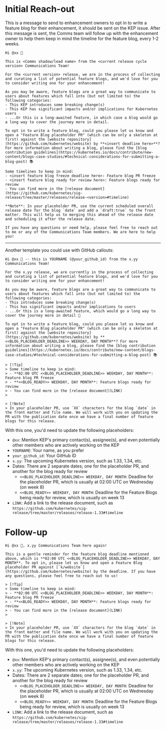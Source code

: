 # Initial Reach-out

This is a message to send to enhancement owners to opt in to write a feature blog for their enhancement, it should be sent on the KEP issue.
After this message is sent, the Comms team will follow up with the enhancement owner to help them keep in mind the timeline for the feature blog, every 1-2 weeks.

```
Hi @xx 👋 

This is <Comms shadow/lead name> from the <current release cycle version> Communications Team!

For the <current version> release, we are in the process of collecting and curating a list of potential feature blogs, and we'd love for you to consider writing one for your enhancement!

As you may be aware, feature blogs are a great way to communicate to users about features which fall into (but not limited to) the following categories:
- This KEP introduces some breaking change(s)
- This KEP has significant impacts and/or implications for Kubernetes users
- ...Or this is a long-awaited feature, in which case a blog would go a long way to cover the journey more in detail.

To opt in to write a feature blog, could you please let us know and open a "Feature Blog placeholder PR" (which can be only a skeleton at first) against the [website repository](https://github.com/kubernetes/website) by **<insert deadline here>**? For more information about writing a blog, please find the [blog contribution guidelines](https://kubernetes.io/docs/contribute/new-content/blogs-case-studies/#technical-considerations-for-submitting-a-blog-post) 📚

Some timelines to keep in mind:
- <insert feature blog freeze deadline here>: Feature blog PR freeze
- <insert feature blog ready for review here>: Feature blogs ready for review
- You can find more in the [release document](https://github.com/kubernetes/sig-release/tree/master/releases/release-<version>#timeline)

**Note**: In your placeholder PR, use the current scheduled overall release date for the blog `date` and add a `draft:true` to the front matter. This will help us to merging this ahead of the release date and scheduling it after the release date.

If you have any questions or need help, please feel free to reach out to me or any of the Communications Team members. We are here to help you!
```

----

Another template you could use with GitHub callouts:

```
Hi @xx 👋 -- this is YOURNAME (@your_github_id) from the x.yy Communications Team!

For the x.yy release, we are currently in the process of collecting and curating a list of potential feature blogs, and we'd love for you to consider writing one for your enhancement!

As you may be aware, feature blogs are a great way to communicate to users about features which fall into (but not limited to) the following categories:
- This introduces some breaking change(s)
- This has significant impacts and/or implications to users
- ...Or this is a long-awaited feature, which would go a long way to cover the journey more in detail 🎉 

To opt in to write a feature blog, could you please let us know and open a "Feature Blog placeholder PR" (which can be only a skeleton at first) against the [website repository](https://github.com/kubernetes/website) by **<<BLOG_PLACEHOLDER_DEADLINE>> WEEKDAY, DAY MONTH**? For more information about writing a blog, please find the [blog contribution guidelines](https://kubernetes.io/docs/contribute/new-content/blogs-case-studies/#technical-considerations-for-submitting-a-blog-post) 📚

> [!Tip]
> Some timeline to keep in mind:
> - **02:00 UTC <<BLOG_PLACEHOLDER_DEADLINE>> WEEKDAY, DAY MONTH**: Feature blog PR freeze
> - **<<BLOG_READY>> WEEKDAY, DAY MONTH**: Feature blogs ready for review
> - You can find more in the [release document](LINK)
> 

> [!Note]
> In your placeholder PR, use `XX` characters for the blog `date` in the front matter and file name. We will work with you on updating the PR with the publication date once we have a final number of feature blogs for this release.
```

With this one, you'd need to update the following placeholders:
- `@xx`: Mention KEP's primary contact(s), assignee(s), and even potentially other members who are actively working on the KEP
- `YOURNAME`: Your name, as you prefer
- `your_github_id`: Your GitHub ID
- `x.yy`: The upcoming Kubernetes version, such as 1.33, 1.34, etc.
- Dates: There are 2 separate dates; one for the placeholder PR, and another for the blog ready for review
  - `<<BLOG_PLACEHOLDER_DEADLINE>> WEEKDAY, DAY MONTH`: Deadline for the placeholder PR, which is usually at 02:00 UTC on Wednesday (on week 8)
  - `<<BLOG_READY>> WEEKDAY, DAY MONTH`: Deadline for the Feature Blogs being ready for review, which is usually on week 13
- `LINK`: Add a link to the release document, such as `https://github.com/kubernetes/sig-release/tree/master/releases/release-1.33#timeline`

# Follow-up

```
Hi @xx 👋, x.yy Communications Team here again!

This is a gentle reminder for the feature blog deadline mentioned above, which is **02:00 UTC <<BLOG_PLACEHOLDER_DEADLINE>> WEEKDAY, DAY MONTH**. To opt in, please let us know and open a Feature Blog placeholder PR against [`k/website`](https://github.com/kubernetes/website) by the deadline. If you have any questions, please feel free to reach out to us!

> [!Tip]
> Some timeline to keep in mind:
> - **02:00 UTC <<BLOG_PLACEHOLDER_DEADLINE>> WEEKDAY, DAY MONTH**: Feature blog PR freeze
> - **<<BLOG_READY>> WEEKDAY, DAY MONTH**: Feature blogs ready for review
> - You can find more in the [release document](LINK)
> 

> [!Note]
> In your placeholder PR, use `XX` characters for the blog `date` in the front matter and file name. We will work with you on updating the PR with the publication date once we have a final number of feature blogs for this release.
```

With this one, you'd need to update the following placeholders:
- `@xx`: Mention KEP's primary contact(s), assignee(s), and even potentially other members who are actively working on the KEP
- `x.yy`: The upcoming Kubernetes version, such as 1.33, 1.34, etc.
- Dates: There are 2 separate dates; one for the placeholder PR, and another for the blog ready for review
  - `<<BLOG_PLACEHOLDER_DEADLINE>> WEEKDAY, DAY MONTH`: Deadline for the placeholder PR, which is usually at 02:00 UTC on Wednesday (on week 8)
  - `<<BLOG_READY>> WEEKDAY, DAY MONTH`: Deadline for the Feature Blogs being ready for review, which is usually on week 13
- `LINK`: Add a link to the release document, such as `https://github.com/kubernetes/sig-release/tree/master/releases/release-1.33#timeline`

